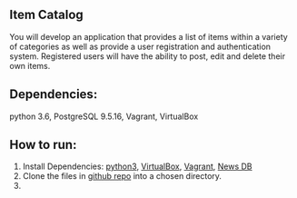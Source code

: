 ## Item Catalog

You will develop an application that provides a list of items within a variety of categories as well as provide a user registration and authentication system. Registered users will have the ability to post, edit and delete their own items.

## Dependencies:
python 3.6, PostgreSQL 9.5.16, Vagrant, VirtualBox

## How to run:
1. Install Dependencies: [python3](https://www.python.org/downloads/), [VirtualBox](https://www.virtualbox.org/wiki/Downloads), [Vagrant](https://www.vagrantup.com/downloads.html), [News DB](https://d17h27t6h515a5.cloudfront.net/topher/2016/August/57b5f748_newsdata/newsdata.zip)
2. Clone the files in [github repo](https://github.com/zacktwp/Item_Catalog) into a chosen directory.
3.
